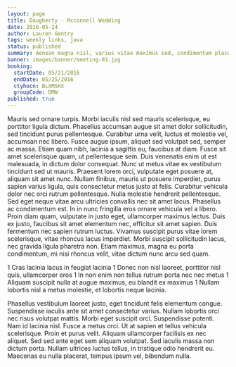 ```yaml
---
layout: page
title: Daugherty - Mcconnell Wedding
date: 2016-05-24
author: Lauren Gentry
tags: weekly links, java
status: published
summary: Aenean magna nisl, varius vitae maximus sed, condimentum placerat.
banner: images/banner/meeting-01.jpg
booking:
  startDate: 05/21/2016
  endDate: 05/25/2016
  ctyhocn: BLXMSHX
  groupCode: DMW
published: true
---
```

Mauris sed ornare turpis. Morbi iaculis nisl sed mauris scelerisque, eu porttitor ligula dictum. Phasellus accumsan augue sit amet dolor sollicitudin, sed tincidunt purus pellentesque. Curabitur urna velit, luctus et molestie vel, accumsan nec libero. Fusce augue ipsum, aliquet sed volutpat sed, semper ac massa. Etiam quam nibh, lacinia a sagittis eu, faucibus at diam. Fusce sit amet scelerisque quam, ut pellentesque sem. Duis venenatis enim ut est malesuada, in dictum dolor consequat. Nunc ut metus vitae ex vestibulum tincidunt sed ut mauris. Praesent lorem orci, vulputate eget posuere at, aliquam sit amet nunc. Nullam finibus, mauris ut posuere imperdiet, purus sapien varius ligula, quis consectetur metus justo at felis. Curabitur vehicula dolor nec orci rutrum pellentesque. Nulla molestie hendrerit pellentesque. Sed eget neque vitae arcu ultricies convallis nec sit amet lacus.
Phasellus ac condimentum est. In in nunc fringilla eros ornare vehicula vel a libero. Proin diam quam, vulputate in justo eget, ullamcorper maximus lectus. Duis ex justo, faucibus sit amet elementum nec, efficitur sit amet sapien. Duis fermentum nec sapien rutrum luctus. Vivamus suscipit purus vitae lorem scelerisque, vitae rhoncus lacus imperdiet. Morbi suscipit sollicitudin lacus, nec gravida ligula pharetra non. Etiam maximus, magna eu porta condimentum, mi nisi rhoncus velit, vitae dictum nunc arcu sed quam.

1 Cras lacinia lacus in feugiat lacinia
1 Donec non nisl laoreet, porttitor nisl quis, ullamcorper eros
1 In non enim non tellus rutrum porta nec nec metus
1 Aliquam suscipit nulla at augue maximus, eu blandit ex maximus
1 Nullam lobortis nisl a metus molestie, et lobortis neque lacinia.

Phasellus vestibulum laoreet justo, eget tincidunt felis elementum congue. Suspendisse iaculis ante sit amet consectetur varius. Nullam lobortis orci nec risus volutpat mattis. Morbi eget suscipit orci. Suspendisse potenti. Nam id lacinia nisl. Fusce a metus orci. Ut at sapien et tellus vehicula scelerisque. Proin et purus velit. Aliquam ullamcorper facilisis ex nec aliquet. Sed sed ante eget sem aliquam volutpat. Sed iaculis massa non dictum porta. Nullam ultrices luctus tellus, in tristique odio hendrerit eu. Maecenas eu nulla placerat, tempus ipsum vel, bibendum nulla.
